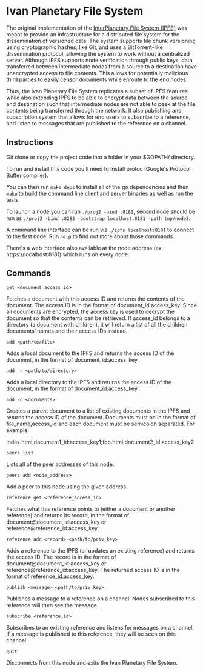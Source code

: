 # Ivan Planetary File System

The original implementation of the [InterPlanetary File System (IPFS)](https://en.wikipedia.org/wiki/InterPlanetary_File_System) was meant to provide an infrastructure for a distributed file system for the dissemination of versioned data. The system supports file chunk versioning using cryptographic hashes, like Git, and uses a BitTorrent-like dissemination protocol, allowing the system to work without a centralized server. Although IPFS supports node verification through public keys, data transferred between intermediate nodes from a source to a destination have unencrypted access to file contents. This allows for potentially malicious third parties to easily censor documents while enroute to the end nodes.

Thus, the Ivan Planetary File System replicates a subset of IPFS features while also extending IPFS to be able to encrypt data between the source and destination such that intermediate nodes are not able to peek at the file contents being transferred through the network. It also publishing and subscription system that allows for end users to subscribe to a reference, and listen to messages that are published to the reference on a channel. 

## Instructions

Git clone or copy the project code into a folder in your $GOPATH/ directory.

To run and install this code you'll need to install protoc (Google's Protocol
Buffer compiler).

You can then run `make deps` to install all of the go dependencies and then
`make` to build the command line client and server binaries as well as run the
tests.

To launch a node you can run `./proj2 -bind :8181`, second node should be run as
`./proj2 -bind :8282 -bootstrap localhost:8181 -path tmp/node2`.

A command line interface can be run via `./ipfs localhost:8181` to connect to the
first node. Run `help` to find out more about those commands.

There's a web interface also available at the node address (ex. https://localhost:8181) which runs on every node.

## Commands

`get <document_access_id>`  

Fetches a document with this access ID and returns the contents of the document. The access ID is in the format of document_id:access_key. Since all documents are encrypted, the access key is used to decrypt the document so that the contents can be retrieved. If access_id belongs to a directory (a document with children), it will return a list of all the children documents’ names and their access IDs instead.


`add <path/to/file>` 

Adds a local document to the IPFS and returns the access ID of the document, in the format of document_id:access_key. 

`add -r <path/to/directory>` 

Adds a local directory to the IPFS and returns the access ID of the document, in the format of document_id:access_key. 


`add -c <documents>` 

Creates a parent document to a list of existing documents in the IPFS and returns the access ID of the document. Documents must be in the format of file_name,access_id and each document must be semicolon separated. For example:

index.html,document1_id:access_key1;foo.html,document2_id:access_key2


`peers list` 

Lists all of the peer addresses of this node. 


`peers add <node_address>` 

Add a peer to this node using the given address.


`reference get <reference_access_id>` 

Fetches what this reference points to (either a document or another reference) and returns its record, in the format of document@document_id:access_key or reference@reference_id:access_key. 


`reference add <record> <path/to/priv_key>` 

Adds a reference to the IPFS (or updates an existing reference) and returns the access ID. The record is in the format of document@document_id:access_key or reference@reference_id:access_key. The returned access ID is in the format of reference_id:access_key.


`publish <message> <path/to/priv_key>` 

Publishes a message to a reference on a channel. Nodes subscribed to this reference will then see the message. 


`subscribe <reference_id>`    

Subscribes to an existing reference and listens for messages on a channel. If a message is published to this reference, they will be seen on this channel.
    
    
`quit`

Disconnects from this node and exits the Ivan Planetary File System.
